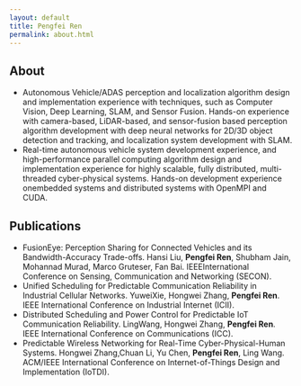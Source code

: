 ```yaml
---
layout: default
title: Pengfei Ren
permalink: about.html
---
```


## About

- Autonomous Vehicle/ADAS perception and localization algorithm design and implementation experience with techniques, such as Computer Vision, Deep Learning, SLAM, and Sensor Fusion. Hands-on experience with camera-based, LiDAR-based, and sensor-fusion based perception algorithm development with deep neural networks for 2D/3D object detection and tracking, and localization system development with SLAM.
- Real-time autonomous vehicle system development experience, and high-performance parallel computing algorithm design and implementation experience for highly scalable, fully distributed, multi-threaded cyber-physical systems. Hands-on development experience onembedded systems and distributed systems with OpenMPI and CUDA.

## Publications

- FusionEye: Perception Sharing for Connected Vehicles and its Bandwidth-Accuracy Trade-offs. Hansi Liu, **Pengfei Ren**, Shubham Jain, Mohannad Murad, Marco Gruteser, Fan Bai. IEEEInternational Conference on Sensing, Communication and Networking (SECON).
- Unified Scheduling for Predictable Communication Reliability in Industrial Cellular Networks. YuweiXie, Hongwei Zhang, **Pengfei Ren**. IEEE International Conference on Industrial Internet (ICII).
- Distributed Scheduling and Power Control for Predictable IoT Communication Reliability. LingWang, Hongwei Zhang, **Pengfei Ren**. IEEE International Conference on Communications (ICC).
- Predictable Wireless Networking for Real-Time Cyber-Physical-Human Systems. Hongwei Zhang,Chuan Li, Yu Chen, **Pengfei Ren**, Ling Wang. ACM/IEEE International Conference on Internet-of-Things Design and Implementation (IoTDI). 
 
